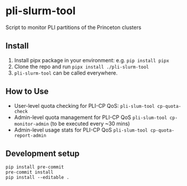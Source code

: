 # pli-slurm-tool

Script to monitor PLI partitions of the Princeton clusters

## Install
1. Install pipx package in your environment: e.g. `pip install pipx`
2. Clone the repo and run `pipx install ./pli-slurm-tool`
3. `pli-slurm-tool` can be called everywhere.

## How to Use
* User-level quota checking for PLI-CP QoS: `pli-slum-tool cp-quota-check`
* Admin-level quota management for PLI-CP QoS `pli-slum-tool cp-monitor-admin` (to be executed every ~30 mins)
* Admin-level usage stats for PLI-CP QoS `pli-slum-tool cp-quota-report-admin`

## Development setup

```
pip install pre-commit
pre-commit install
pip install --editable .
```
